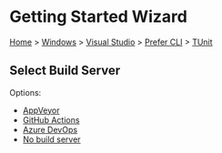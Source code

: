 # Getting Started Wizard

[Home](/docs/wiz/readme.md) > [Windows](Windows.md) > [Visual Studio](Windows_VisualStudio.md) > [Prefer CLI](Windows_VisualStudio_Cli.md) > [TUnit](Windows_VisualStudio_Cli_TUnit.md)

## Select Build Server

Options:
 * [AppVeyor](Windows_VisualStudio_Cli_TUnit_AppVeyor.md)
 * [GitHub Actions](Windows_VisualStudio_Cli_TUnit_GitHubActions.md)
 * [Azure DevOps](Windows_VisualStudio_Cli_TUnit_AzureDevOps.md)
 * [No build server](Windows_VisualStudio_Cli_TUnit_None.md)
